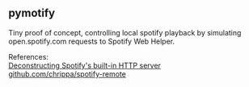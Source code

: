 ## pymotify

Tiny proof of concept, controlling local spotify playback by simulating open.spotify.com requests to Spotify Web Helper.

References:  
[Deconstructing Spotify's built-in HTTP server](http://cgbystrom.com/articles/deconstructing-spotifys-builtin-http-server/)  
[github.com/chrippa/spotify-remote](https://github.com/chrippa/spotify-remote)